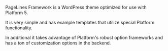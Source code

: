 PageLines Framework is a WordPress theme optimized for use with Platform 5. 

It is very simple and has example templates that utilize special Platform functionality. 

In additional it takes advantage of Platform's robust option frameworks and has a ton of customization options in the backend. 